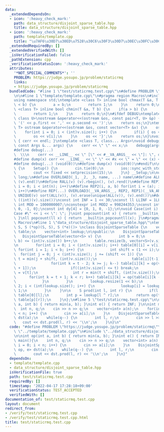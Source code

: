 ```yaml
---
data:
  _extendedDependsOn:
  - icon: ':heavy_check_mark:'
    path: data_structure/disjoint_sparse_table.hpp
    title: data_structure/disjoint_sparse_table.hpp
  - icon: ':heavy_check_mark:'
    path: template/template.cpp
    title: "\u7AF6\u30D7\u30ED\u7528\u30C6\u30F3\u30D7\u30EC\u30FC\u30C8"
  _extendedRequiredBy: []
  _extendedVerifiedWith: []
  _isVerificationFailed: false
  _pathExtension: cpp
  _verificationStatusIcon: ':heavy_check_mark:'
  attributes:
    '*NOT_SPECIAL_COMMENTS*': ''
    PROBLEM: https://judge.yosupo.jp/problem/staticrmq
    links:
    - https://judge.yosupo.jp/problem/staticrmq
  bundledCode: "#line 1 \"test/staticrmq.test.cpp\"\n#define PROBLEM \"https://judge.yosupo.jp/problem/staticrmq\"\
    \n\n#line 1 \"template/template.cpp\"\n#pragma region Macros\n#include <bits/stdc++.h>\n\
    using namespace std;\ntemplate <class T> inline bool chmax(T &a, T b) {\n    if(a\
    \ < b) {\n        a = b;\n        return 1;\n    }\n    return 0;\n}\ntemplate\
    \ <class T> inline bool chmin(T &a, T b) {\n    if(a > b) {\n        a = b;\n\
    \        return 1;\n    }\n    return 0;\n}\n#ifdef DEBUG\ntemplate <class T,\
    \ class U>\nostream &operator<<(ostream &os, const pair<T, U> &p) {\n    os <<\
    \ '(' << p.first << ',' << p.second << ')';\n    return os;\n}\ntemplate <class\
    \ T> ostream &operator<<(ostream &os, const vector<T> &v) {\n    os << '{';\n\
    \    for(int i = 0; i < (int)v.size(); i++) {\n        if(i) { os << ','; }\n\
    \        os << v[i];\n    }\n    os << '}';\n    return os;\n}\nvoid debugg()\
    \ { cerr << endl; }\ntemplate <class T, class... Args>\nvoid debugg(const T &x,\
    \ const Args &... args) {\n    cerr << \" \" << x;\n    debugg(args...);\n}\n\
    #define debug(...)                                                           \
    \  \\\n    cerr << __LINE__ << \" [\" << #__VA_ARGS__ << \"]: \", debugg(__VA_ARGS__)\n\
    #define dump(x) cerr << __LINE__ << \" \" << #x << \" = \" << (x) << endl\n#else\n\
    #define debug(...) (void(0))\n#define dump(x) (void(0))\n#endif\n\nstruct Setup\
    \ {\n    Setup() {\n        cin.tie(0);\n        ios::sync_with_stdio(false);\n\
    \        cout << fixed << setprecision(15);\n    }\n} __Setup;\n\nusing ll = long\
    \ long;\n#define OVERLOAD3(_1, _2, _3, name, ...) name\n#define ALL(v) (v).begin(),\
    \ (v).end()\n#define RALL(v) (v).rbegin(), (v).rend()\n#define REP1(i, n) for(int\
    \ i = 0; i < int(n); i++)\n#define REP2(i, a, b) for(int i = (a); i < int(b);\
    \ i++)\n#define REP(...) OVERLOAD3(__VA_ARGS__, REP2, REP1)(__VA_ARGS__)\n#define\
    \ UNIQUE(v) sort(ALL(v)), (v).erase(unique(ALL(v)), (v).end())\n#define SZ(v)\
    \ ((int)(v).size())\nconst int INF = 1 << 30;\nconst ll LLINF = 1LL << 60;\nconstexpr\
    \ int MOD = 1000000007;\nconstexpr int MOD2 = 998244353;\nconst int dx[4] = {1,\
    \ 0, -1, 0};\nconst int dy[4] = {0, 1, 0, -1};\n\nvoid Case(int i) { cout << \"\
    Case #\" << i << \": \"; }\nint popcount(int x) { return __builtin_popcount(x);\
    \ }\nll popcount(ll x) { return __builtin_popcountll(x); }\n#pragma endregion\
    \ Macros\n#line 1 \"data_structure/disjoint_sparse_table.hpp\"\ntemplate<class\
    \ S, S (*op)(S, S), S (*e)()> \nclass DisjointSparseTable {\n    vector<vector<S>>\
    \ table;\n    vector<int> lookup;\n\npublic:\n    DisjointSparseTable() {}\n \
    \   DisjointSparseTable(vector<S> v) {\n        int b = 0;\n        while((1 <<\
    \ b) <= (int)v.size()) b++;\n        table.resize(b, vector<S>(v.size(), e()));\n\
    \n        for(int i = 0; i < (int)v.size(); i++) table[0][i] = v[i];\n       \
    \ for(int i = 1; i < b; i++) {\n            int shift = (1 << i);\n          \
    \  for(int j = 0; j < (int)v.size(); j += (shift << 1)) {\n                int\
    \ t = min(j + shift, (int)v.size());\n                table[i][t-1] = v[t-1];\n\
    \                for(int k = t - 2; k >= j; k--) table[i][k] = op(v[k], table[i][k\
    \ + 1]);\n                if((int)v.size() <= t) break;\n                table[i][t]\
    \ = v[t];\n                int r = min(t + shift, (int)v.size());\n          \
    \      for(int k = t + 1; k < r; k++) table[i][k] = op(table[i][k - 1], v[k]);\n\
    \            }\n        }\n        lookup.resize(1 << b);\n        for(int i =\
    \ 2; i < (int)lookup.size(); i++) {\n            lookup[i] = lookup[i >> 1] +\
    \ 1;\n        }\n    }\n\n    S prod(int l, int r) {\n        if(l >= --r) return\
    \ table[0][l];\n        int p = lookup[l ^ r];\n        return op(table[p][l],\
    \ table[p][r]);\n    }\n};\n#line 5 \"test/staticrmq.test.cpp\"\n\nint op(int\
    \ a, int b) { return min(a, b); }\nint e() { return INF; }\n\nint main(){\n  \
    \  int n, q;\n    cin >> n >> q;\n    vector<int> a(n);\n    for(int i = 0; i\
    \ < n; i++) {\n        cin >> a[i];\n    }\n    DisjointSparseTable<int, op, e>\
    \ dst(a);\n    while(q--) {\n        int l, r;\n        cin >> l >> r;\n     \
    \   cout << dst.prod(l, r) << '\\n';\n    }\n}\n"
  code: "#define PROBLEM \"https://judge.yosupo.jp/problem/staticrmq\"\n\n#include\
    \ \"../template/template.cpp\"\n#include \"../data_structure/disjoint_sparse_table.hpp\"\
    \n\nint op(int a, int b) { return min(a, b); }\nint e() { return INF; }\n\nint\
    \ main(){\n    int n, q;\n    cin >> n >> q;\n    vector<int> a(n);\n    for(int\
    \ i = 0; i < n; i++) {\n        cin >> a[i];\n    }\n    DisjointSparseTable<int,\
    \ op, e> dst(a);\n    while(q--) {\n        int l, r;\n        cin >> l >> r;\n\
    \        cout << dst.prod(l, r) << '\\n';\n    }\n}"
  dependsOn:
  - template/template.cpp
  - data_structure/disjoint_sparse_table.hpp
  isVerificationFile: true
  path: test/staticrmq.test.cpp
  requiredBy: []
  timestamp: '2022-04-17 17:28:18+09:00'
  verificationStatus: TEST_ACCEPTED
  verifiedWith: []
documentation_of: test/staticrmq.test.cpp
layout: document
redirect_from:
- /verify/test/staticrmq.test.cpp
- /verify/test/staticrmq.test.cpp.html
title: test/staticrmq.test.cpp
---
```


